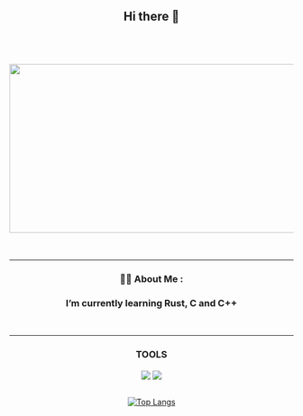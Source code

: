 <div align="center">
  <h2>Hi there 👋<h2></br>
</div>
<div align="center">
  <img src="https://media.giphy.com/media/dWesBcTLavkZuG35MI/giphy.gif" width="600" height="300" align="center"/>
</div>
<div align="center">
  <img src="https://komarev.com/ghpvc/?username=brunoliratm&style=flat-square&color=blue" alt="" align="center"/>
<div>
  
</br>
</br>

---

### :man_technologist: About Me :
### I’m currently learning Rust, C and C++
</br>

---

<div align="center">
  <h3 align="center">TOOLS</h3>
  <img src=https://user-images.githubusercontent.com/114788642/220455203-84a9b48f-bcf3-4497-bc3e-b2bbcd46baaf.png align="center">
  <img src=https://user-images.githubusercontent.com/114788642/220455906-a23e0df0-1c36-4c6f-83c4-b59c4f2ed2cc.png align="center">
</div>
</br>

[![Top Langs](https://github-readme-stats.vercel.app/api/top-langs/?username=brunoliratm&layout=compact&theme=dracula)](https://github.com/anuraghazra/github-readme-stats)





<!--
**brunoliratm/brunoliratm** is a ✨ _special_ ✨ repository because its `README.md` (this file) appears on your GitHub profile.
[![trophy](https://github-profile-trophy.vercel.app/?username=brunoliratm&theme=onedark)](https://github.com/ryo-ma/github-profile-trophy)
Here are some ideas to get you started:

-->
